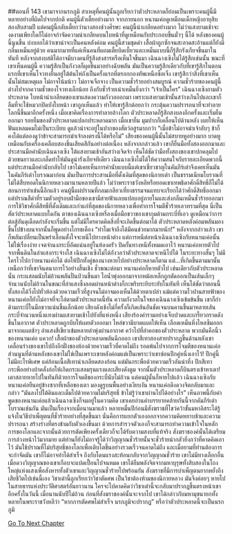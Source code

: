 ##ตอนที่ 143 เขามาจากนรกภูมิ
สาเหตุที่คนผู้นั้นถูกเรียกว่าตัวประหลาดก็ย่อมเป็นเพราะคนผู้นี้มีหลายอย่างที่ผิดไปจากปกติ
คนผู้นี้ตัวเตี้ยอย่างมาก จากภายนอก หนานเค่อดูเหมือนเด็กหญิงอายุสิบสองสิบสามปี แต่คนผู้นี้กลับเตี้ยกว่านางสองช่วงศีรษะ
คนผู้นี้น่าเกลียดอย่างมาก ไม่ว่าแสงยามเช้าจะงดงามเพียงใดก็ไม่อาจกำจัดความน่าเกลียดบนใบหน้าที่ดูเหมือนกับประกอบขึ้นมั่วๆ นี้ได้
หลังของคนผู้นี้นูนขึ้น บ่งบอกได้ว่าเขาน่าจะเป็นคนหลังค่อม
คนผู้นี้สวมชุดดำ เสื้อผ้าถูกซักจนสะอาดสะอ้านแต่ก็ยังมีกลิ่นเหม็นอยู่ด้วย
คนมากมายที่แค่เห็นคนที่ผอมเตี้ยบิดเบี้ยวและเหม็นแบบนี้ก็รู้สึกรังเกียจขึ้นมาในทันที หลังจากสงบสติได้อาจมีบางคนที่รู้สึงสงสารหรือเห็นใจขึ้นมา
เฉินฉางเซิงไม่ได้รู้สึกเช่นนั้น
ขณะที่เขาเห็นคนผู้นี้ ความรู้สึกเป็นกังวลก็ผุดขึ้นมาอย่างฉับพลัน
มันเป็นความรู้สึกเดียวกับที่เขารู้สึกในตอนแรกที่เขาเห็นโจวทงยืนอยู่ใต้ต้นไห่ถังเป็นครั้งแรกที่ตรอกกองทัพเหนือซือเจิ้ง
เขารู้สึกว่าสิ่งที่เขาเห็นนั้นไม่สมเหตุผล ไม่อาจโน้มน้าว ไม่อาจเจือจาง เป็นความชั่วร้ายอย่างสมบูรณ์
ความชั่วร้ายของคนผู้นี้ต่างไปจากความชั่วของโจวทงเล็กน้อย ถึงกับชั่วร้ายเน่าเหม็นยิ่งกว่า
“เจ้าเป็นใคร” เฉินฉางเซิงถามตัวประหลาด
ใบหน้าน่าเกลียดของเขาแสดงความกังวลออกมา
เพราะแสงยามเช้านั้นสว่างเกินไปและเขาก็ลืมที่จะใช้หมวกปิดบังใบหน้า
เขาถูกเห็นแล้ว ทำให้เขารู้สึกด้อยกว่า กระตุ้นความปรารถนาที่จะทำลายโลกนี้ขึ้นมาอีกครั้งหนึ่ง
เมื่อเขาคิดเรื่องการทำลายล้างโลก ตัวประหลาดก็รู้สึกสงบลงอีกครั้งและเริ่มยิ้มออกมา
รอยยิ้มของตัวประหลาดแปลกประหลาดมาก เมื่อเขายิ้ม มุมปากก็เคลื่อนไปด้านหลัง เผยให้เห็นฟันแหลมคมไม่เป็นระเบียบ ดูแล้วน่าจะอยู่ในปากของสัตว์อสูรมากกว่า
“เมื่อข้าไม่อาจฆ่าเจ้าลับๆ ข้าก็คงได้แต่ลองดูว่าข้าจะสามารถฆ่าเจ้าลงตรงนี้ได้หรือไม่”
เสียงของคนผู้นี้นั้นไม่สบายหูอย่างมาก บาดหูเหมือนกับเครื่องเคลือบสองชิ้นเสียดสีกันอย่างต่อเนื่อง
หลังจากกล่าวแล้ว เขาก็ยื่นมือทั้งสองออกมาและประสานมือคำนับเฉินฉางเซิง
ใต้แสงยามเช้าอันสว่างเจิดจ้า เห็นได้ชัดว่ามือทั้งสองของเขาปกคลุมไปด้วยขนยาวและเกล็ดทำให้มันดูน่ารังเกียจทีเดียว
เฉินฉางเซิงไม่ได้ให้ความสนใจกับรายละเอียดพวกนี้แต่ประสานมือคำนับกลับไป
เขาไม่เคยเห็นการคำนับแบบนี้แต่เขาเชี่ยวชาญในคัมภีร์เต๋าจึงเคยเห็นมันในคัมภีร์เต๋าโบราณมาก่อน
มันเป็นการประสานมือที่ดั้งเดิมที่สุดของนิกายเต๋า เป็นธรรมเนียมโบราณที่ไม่ได้สืบทอดในนิกายหลวงมานานหลายปีแล้ว
ไม่ว่าพระราชวังหลีหรือยอดเขาเทพธิดาศักดิ์สิทธิ์ก็ไม่ได้สอนการทำเช่นนี้อีกแล้ว
คนผู้นี้แผ่ปราณที่กลมเกลียวเที่ยงธรรมจนแทบจะเรียกได้ว่าศักดิ์สิทธิ์ออกมา
แต่ปราณสีดำที่รวมตัวอยู่รอบฝ่ามือของเขามีสายฟ้าแลบแปลบอยู่ภายในและส่งกลิ่นเหม็นชั่วร้ายออกมา
การใช้วิชาศักดิ์สิทธิ์ที่ดั้งเดิมและเก่าแก่ที่สุดของนิกายหลวงเพื่อทำการโจมตีชั่วร้ายเลวทรามที่สุด นี่เป็นสัตว์ประหลาดแบบใดกัน
ตาของเฉินฉางเซิงหรี่ลงเมื่อมือขวาของเขากุมด้ามกระบี่ที่เอว
ดูเหมือนว่าการต่อสู้อันดุเดือดกำลังจะเริ่มขึ้น แต่ไม่มีใครคาดคิดสิ่งที่จะเกิดขึ้นต่อมาได้
ตัวประหลาดหลังค่อมพลันมองขึ้นไปข้างบนจากนั้นก็พูดอย่างโกรธเคือง “ทำไมเจ้าถึงได้มีคนช่วยมากมายนัก!”
หลังจากกล่าวแล้ว เขาก็พลันเปลี่ยนเป็นพร่าเลือนตั้งใจจะหนีไปทางหน้าต่าง
แต่การหนีต่อหน้าเฉินฉางเซิงกับหนานเค่อนั้นไม่ใช่เรื่องง่าย
เจตจำนงกระบี่อัดแน่นอยู่ในห้องครัว ปิดกั้นทางหนีทั้งหมดเอาไว้
หนานเค่อหายตัวไปจากพื้นดินในลำแสงกระจ่างใส
เฉินฉางเซิงไม่ได้กังวลว่าตัวประหลาดจะหนีไปได้ ในระยะทางสั้นๆ ไม่มีใครไวไปกว่าหนานเค่อได้ ต่อให้ปีกทั้งคู่ของนางหายไปอย่างประหลาดก็ตาม แต่...ที่เกิดขึ้นตามมานั้นเหนือกว่าที่เขาจินตนาการไว้อย่างสิ้นเชิง
ชั่วขณะต่อมา หนานเค่อก็หายตัวไป เช่นเดียวกับตัวประหลาดนั่น
กระแสลมนับไม่ถ้วนพลันปั่นป่วนขึ้นมา ไอน้ำพุ่งออกมาจากหม้อเหล็กถูกตัดออกเป็นเส้นเล็กๆ จำนวนนับไม่ถ้วนในขณะที่ลำแสงซึ่งลอดผ่านหน้าต่างก็กะพริบระยิบระยับในทันที
เห็นได้ชัดว่าตอนนี้ทั้งสองได้วิ่งไปทั่วห้องด้วยความเร็วที่สูงจนไม่อาจมองเห็นได้ด้วยตาเปล่า
แม้แต่ความไวปานสายฟ้าของหนานเค่อก็ยังไม่อาจที่จะไล่ตามตัวประหลาดนี้ทัน
ความกังวลในใจของเฉินฉางเซิงเข้มข้นขึ้น เขาก็กำด้ามกระบี่ในมือขวาแน่นขึ้นเล็กน้อย
เสียงดังเช้งไม่กี่ครั้งก็เกิดเส้นอันชัดเจนบนคานขึ้นมาหลายเส้น กระบี่จำนวนหนึ่งแทงผ่านแสงยามเช้าไปยังที่แห่งหนึ่ง
เสียงร้องคำรามอย่างเจ็บปวดและเกรี้ยวกราดดังขึ้นในอากาศ
ตัวประหลาดถูกบีบให้เผยตัวออกมา ไหล่ขวามีบาดแผลให้เห็น เลือดเหม็นหึ่งไหลซึมออกมาจากแผลช้าๆ
ลำแสงสีเขียวเข้มหลายลำพุ่งผ่านอากาศ คว้าไปที่ลำคอของตัวประหลาด พวกมันคือนิ้วของหนานเค่อ
แควก! เสื้อผ้าของตัวประหลาดพลันฉีกออก
เขาสีเทาสองสายปรากฏขึ้นด้านหลังเขา เคลื่อนร่างของเขาไปถึงอีกฝั่งของห้องด้วยความเร็วที่คาดไม่ถึง รอดพ้นไปจากการโจมตีของหนานเค่อ
ส่วนนูนที่ด้านหลังของเขาไม่ใช่เป็นเพราะเขาหลังค่อมแต่เป็นเพราะว่าเขาซ่อนปีกคู่หนึ่งเอาไว้!
ปีกคู่นี้ไม่มีอะไรพิเศษ แค่ก้อนเนื้อสีเทาน่าเกลียดสองก้อน แต่มันกระพือด้วยความเร็วอันน่าทึ่ง
ปีกสีเทากระพืออย่างบ้าคลั่งก่อให้เกิดกระแสลมรุนแรงและเสียงดังตูม จากนั้นตัวประหลาดก็บินตรงเข้าหาเตา!
เตาสลายหายไปในทันทีด้วยการโจมตีของกระบี่นับไม่ถ้วน แต่คนผู้นั้นก็หายไปแล้ว
เฉินฉางเซิงกับหนานเค่อยืนอยู่ข้างซากที่เหลือของเตา มองดูรูบนพื้นอย่างเงียบงัน
หนานเค่อดึงดวงจิตกลับมาและกล่าว “มันลงไปใต้ดินและเต็มไปด้วยความไม่บริสุทธิ์ ข้าไม่รู้ว่าเขาผ่านไปได้อย่างไร”
เห็นภาพนี้กับคำพูดของหนานเค่อแล้วเฉินฉางเซิงก็จมอยู่ในความคิด
เขาเคยอ่านคำบรรยายคล้ายกันนี้จากคัมภีร์เต๋าโบราณเช่นกัน
มันเป็นเรื่องจากเมื่อนานมาแล้ว
หลายหมื่นปีก่อนมีสังฆราชที่ไขว่คว้าขั้นมหาอิสระได้รู้แจ้งในวิธีบำเพ็ญตนที่ชั่วร้ายอย่างที่สุดขึ้นมา นั่นคือการแยกตัวเองออกจากความคิดหยาบช้าและความปรารถนา สร้างร่างที่ตรงข้ามกับตัวเองขึ้นมา ด้วยการสำรวจตัวเองก็จะสามารถทำความเข้าใจในหลักการของโลกและจากนั้นด้วยการตัดเพียงครั้งเดียวก็จะได้รับความสงบที่แท้จริง
สังฆราชองค์นั้นได้เตรียมการล่วงหน้าไว้มากมาย แต่ท่านก็ยังไม่อาจรู้ได้ว่าวิญญาณชั่วร้ายนั้นจะชั่วร้ายน่ากลัวยิ่งกว่าที่คาดคิดเอาไว้ มันใช้ปราณที่ไม่บริสุทธิ์ของโลกเพื่อเติบโตขึ้นอย่างรวดเร็วจนคาดไม่ถึง และเมื่อยามที่ท่านต้องการจะกำจัดมัน เขาก็ไม่อาจทำได้สำเร็จ ถึงกับโดนแรงสะท้อนกลับจากวิญญาณชั่วร้าย เขาไม่มีทางเลือกอื่น เมื่อดวงวิญญาณของเขาเกือบจะแปดเปื้อนไปจนหมด เขาได้ยืมพลังจิตจากมหาบุรุษทั้งสิบสองในโถงใหญ่แห่งแสงเพื่อสังหารทั้งตัวเขาและวิญญาณชั่วร้ายไปพร้อมกัน
สังฆราชที่มีการบำเพ็ญตนยากหยั่งถึงเสียชีวิตไปเช่นนี้เอง
วิชาเต๋านี้ถูกเรียกว่าวิชาตัดศพ เป็นวิชาต้องห้ามของนิกายหลวง มันจึงค่อยๆ หายไปในสายธารแห่งประวัติศาสตร์อันยาวนาน
ใครจะไปคาดคิดว่าวิชาเต๋านี้จะกลับมาปรากฏขึ้นตรงหน้าเขาอีกครั้งในวันนี้
เมื่อนานนับปีไม่ถ้วน ก่อนที่สังฆราชองค์นั้นจะจากไป เขาได้กล่าวกับมหามุขนายกทั้งหลายในพระราชวังหลีว่า “หากการตัดศพไม่สำเร็จ นรกภูมิจะปรากฏ”
หรือว่าตัวประหลาดนี้จะเป็นนรกภูมิ


[Go To Next Chapter]( ./816.md)
